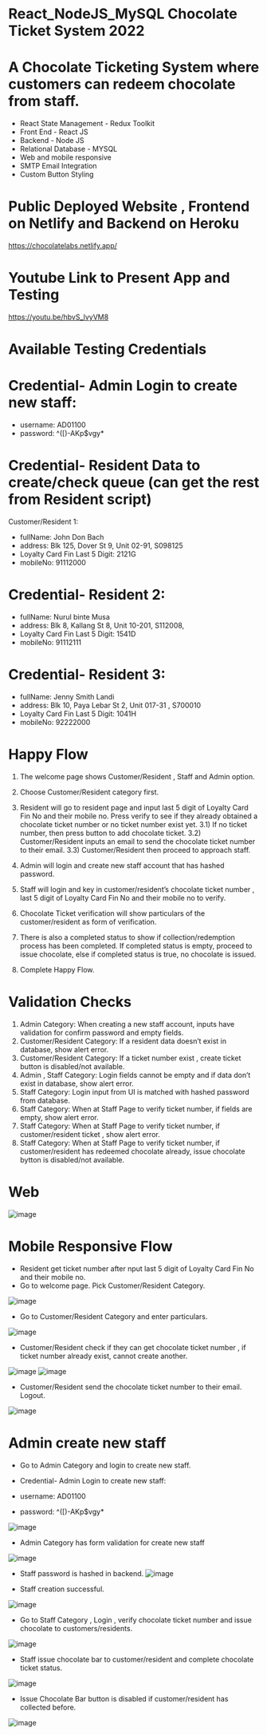 # React_NodeJS_MySQL Chocolate Ticket System 2022

# A Chocolate Ticketing System where customers can redeem chocolate from staff.

- React State Management - Redux Toolkit
- Front End -  React JS
- Backend - Node JS
- Relational Database - MYSQL
- Web and mobile responsive
- SMTP Email Integration
- Custom Button Styling

# Public Deployed Website , Frontend on Netlify and Backend on Heroku
https://chocolatelabs.netlify.app/

# Youtube Link to Present App and Testing
https://youtu.be/hbvS_lvyVM8

# Available Testing Credentials

# Credential- Admin Login to create new staff:
- username: AD01100
- password: ^([)-AKp$vgy*

# Credential- Resident Data to create/check queue (can get the rest from Resident script)
Customer/Resident 1:
- fullName: John Don Bach
- address: Blk 125, Dover St 9, Unit 02-91, S098125
- Loyalty Card Fin Last 5 Digit: 2121G
- mobileNo: 91112000

# Credential- Resident 2:
- fullName: Nurul binte Musa 
- address: Blk 8, Kallang St 8, Unit 10-201, S112008, 
- Loyalty Card Fin Last 5 Digit: 1541D
- mobileNo: 91112111

# Credential- Resident 3:
- fullName: Jenny Smith Landi
- address: Blk 10, Paya Lebar St 2, Unit 017-31 , S700010
- Loyalty Card Fin Last 5 Digit: 1041H
- mobileNo: 92222000


# Happy Flow
1) The welcome page shows Customer/Resident , Staff and Admin option. 
2) Choose Customer/Resident category first. 
3) Resident will go to resident page and input last 5 digit of Loyalty Card Fin No and their mobile no. Press verify to see if they already obtained a chocolate ticket number or no ticket number exist yet.
3.1)  If no ticket number, then press button to add chocolate ticket.
3.2)  Customer/Resident inputs an email to send the chocolate ticket number to their email.
3.3) Customer/Resident then proceed to approach staff. 

4) Admin will login and create new staff account that has hashed password. 
5) Staff will login and key in customer/resident’s chocolate ticket number , last 5 digit of Loyalty Card Fin No and their mobile no to verify. 
6) Chocolate Ticket verification will show particulars of the customer/resident as form of verification. 
7) There is also a completed status to show if collection/redemption process has been completed.  If completed status is empty, proceed to issue chocolate, else if completed status is true, no chocolate is issued. 
8) Complete Happy Flow. 

# Validation Checks
1)	Admin Category: When creating a new staff account, inputs have validation for confirm password and empty fields.
2)	Customer/Resident Category: If a resident data doesn’t exist in database, show alert error. 
3)	Customer/Resident Category: If a ticket number exist , create ticket button is disabled/not available. 
4)	Admin , Staff Category: Login fields cannot be empty and if data don’t exist in database, show alert error. 
5)	Staff Category: Login input from UI is matched with hashed password from database. 
6)  Staff Category: When at Staff Page to verify ticket number, if fields are empty, show alert error. 
7)	Staff Category: When at Staff Page to verify ticket number, if customer/resident ticket , show alert error. 
8)	Staff Category: When at Staff Page to verify ticket number, if customer/resident has redeemed chocolate already, issue chocolate bytton is disabled/not available. 

# Web
![image](https://user-images.githubusercontent.com/65886071/200170406-7604200a-e84b-48f9-b265-9c8c1b679fbc.png)

# Mobile Responsive Flow

- Resident get ticket number after nput last 5 digit of Loyalty Card Fin No and their mobile no.
- Go to welcome page. Pick Customer/Resident Category.

![image](https://user-images.githubusercontent.com/65886071/200170448-df347fa5-aa92-47e1-aaba-2df370d95fb9.png)

- Go to Customer/Resident Category and enter particulars.

![image](https://user-images.githubusercontent.com/65886071/200170541-278ff831-cac7-49a1-9ae0-1cf13c614725.png)

- Customer/Resident check if they can get chocolate ticket number , if ticket number already exist, cannot create another.

![image](https://user-images.githubusercontent.com/65886071/200170608-da7f1fa0-1cd1-4d0a-b02a-e56b9832f599.png)
![image](https://user-images.githubusercontent.com/65886071/200170774-50af9826-acc1-4910-849b-27a3e120d840.png)

- Customer/Resident send the chocolate ticket number to their email. Logout. 

![image](https://user-images.githubusercontent.com/65886071/200170703-67ec4c09-a07e-4cca-9304-c7c4f52c28e7.png)

# Admin create new staff
- Go to Admin Category and login to create new staff.

- Credential- Admin Login to create new staff:
- username: AD01100
- password: ^([)-AKp$vgy*

![image](https://user-images.githubusercontent.com/65886071/200170835-58dc4467-cb46-49a4-b63b-939cde103cdc.png)

- Admin Category has form validation for create new staff

![image](https://user-images.githubusercontent.com/65886071/200170985-3bf817f8-6a59-44bf-ba0f-3082c493c9a6.png)


- Staff password is hashed in backend.
![image](https://user-images.githubusercontent.com/65886071/200171030-ea9992ed-42ec-42e4-b49c-f41119a6359c.png)

- Staff creation successful. 

![image](https://user-images.githubusercontent.com/65886071/200171065-ddb241f3-4046-49b6-beca-6e911888ab5b.png)

- Go to Staff Category , Login , verify chocolate ticket number and issue chocolate to customers/residents.

![image](https://user-images.githubusercontent.com/65886071/200171227-ce5152c8-2bc7-439d-82ee-c71b4b2b7549.png)

- Staff issue chocolate bar to customer/resident and complete chocolate ticket status.

![image](https://user-images.githubusercontent.com/65886071/200171261-18a0abc7-2d0f-4100-b03b-44c0bee948bb.png)

- Issue Chocolate Bar button is disabled if customer/resident has collected before. 

![image](https://user-images.githubusercontent.com/65886071/200171293-9ddaad83-539d-4db8-b8f1-e29a3fb0b0d2.png)


